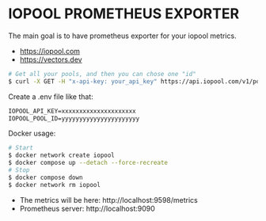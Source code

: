 # IOPOOL PROMETHEUS EXPORTER

The main goal is to have prometheus exporter for your iopool metrics.

* https://iopool.com
* https://vectors.dev

```sh
# Get all your pools, and then you can chose one "id"
$ curl -X GET -H "x-api-key: your_api_key" https://api.iopool.com/v1/pools
```

Create a .env file like that:

```txt
IOPOOL_API_KEY=xxxxxxxxxxxxxxxxxxxxx
IOPOOL_POOL_ID=yyyyyyyyyyyyyyyyyyyyyy
```

Docker usage:

```sh
# Start
$ docker network create iopool
$ docker compose up --detach --force-recreate
# Stop
$ docker compose down
$ docker network rm iopool
```

* The metrics will be here: http://localhost:9598/metrics
* Prometheus server: http://localhost:9090

